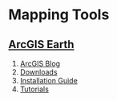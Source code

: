# Mapping Tools
## [ArcGIS Earth](https://www.esri.com/en-us/arcgis/products/arcgis-earth/overview)
1. [ArcGIS Blog](https://www.esri.com/arcgis-blog/?s=#arcgis%20earth&products=arcgis-earth)
1. [Downloads](https://www.esri.com/en-us/arcgis/products/arcgis-earth/downloads)
1. [Installation Guide](https://doc.arcgis.com/en/arcgis-earth/get-started/get-started.htm#ESRI_SECTION1_66B5BB00570D4E1D817A7F57291E8B3C)
1. [Tutorials](https://learn.arcgis.com/en/paths/try-arcgis-earth/)